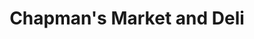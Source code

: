 ---
title: "Chapman's Market and Deli"
url: /middleport/chapmans-market-and-deli/
shop: Lebensmittel
---